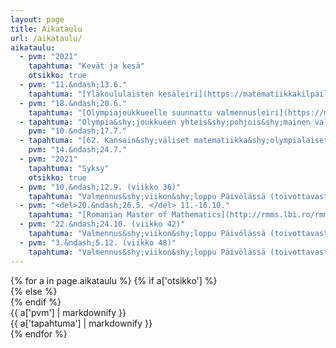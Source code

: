 ```yaml
---
layout: page
title: Aikataulu
url: /aikataulu/
aikataulu:
  - pvm: "2021"
    tapahtuma: "Kevät ja kesä"
    otsikko: true
  - pvm: "11.&ndash;13.6."
    tapahtuma: "[Yläkoululaisten kesäleiri](https://matematiikkakilpailut.fi/aikataulu/YlaKesa2021/)"
  - pvm: "18.&ndash;20.6."
    tapahtuma: "[Olympiajoukkueelle suunnattu valmennusleiri](https://matematiikkakilpailut.fi/aikataulu/2021-kesavalmennus/), jonne muutkin innokkaat ovat tervetulleita"
  - tapahtuma: "Olympia&shy;joukkueen yhteis&shy;pohjois&shy;mainen valmennus&shy;leiri Sorøssa, Tanskassa (mahdollisesti)"
    pvm: "10.&ndash;17.7."
  - tapahtuma: "[62. Kansain&shy;väliset matematiikka&shy;olympialaiset <abbr>IMO</abbr> Pietarissa](http://www.imo-official.org/year_info.aspx?year=2021), Suomen joukkue Suomessa tai mahdollisesti Tanskassa yhdessä muiden Pohjoismaiden kanssa"
    pvm: "14.&ndash;24.7."
  - pvm: "2021"
    tapahtuma: "Syksy"
    otsikko: true
  - pvm: "10.&ndash;12.9. (viikko 36)"
    tapahtuma: "Valmennus&shy;viikon&shy;loppu Päivölässä (toivottavasti)"
  - pvm: "<del>20.&ndash;26.5. </del> 11.-16.10."
    tapahtuma: "[Romanian Master of Mathematics](http://rmms.lbi.ro/rmm2021/index.php?id=home) etänä"
  - pvm: "22.&ndash;24.10. (viikko 42)"
    tapahtuma: "Valmennus&shy;viikon&shy;loppu Päivölässä (toivottavasti)"
  - pvm: "3.&ndash;5.12. (viikko 48)"
    tapahtuma: "Valmennus&shy;viikon&shy;loppu Päivölässä (toivottavasti)"
---
```

<div class="list-group">
{% for a in page.aikataulu %}
{% if a['otsikko'] %}<div class="list-group-item-info row">{% else %}<div class="list-group-item row">{% endif %}
<div class="col-sm-3">{{ a['pvm'] | markdownify }}</div>
<div class="col-sm-9">{{ a['tapahtuma'] | markdownify }}</div>
</div>
{% endfor %}
</div>
